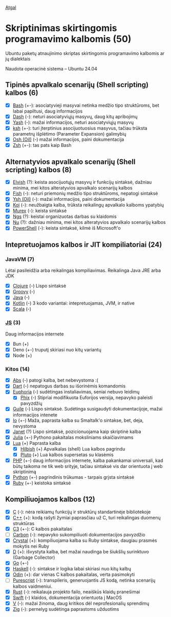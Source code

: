 [Atgal](../readme.md)

# Skriptinimas skirtingomis programavimo kalbomis (50)

Ubuntu paketų atnaujinimo skriptas skirtingomis programavimo kalbomis ar jų dialektais

Naudota operacinė sistema – Ubuntu 24.04

## Tipinės apvalkalo scenarijų (Shell scripting) kalbos (6)

* [x] [Bash](bash_readme.md) (+-): asociatyvieji masyvai netinka medžio tipo struktūroms, bet labai papiltusi, daug informacijos
* [x] [Dash](dash_readme.md) (-): neturi asociatyviųjų masyvų, daug kitų apribojimų
* [x] [Yash](yash_readme.md) (-): mažai informacijos, neturi asociatyviųjų masyvų
* [x] [ksh](ksh_readme.md) (+-): turi įterptinius asocijuotuosius masyvus, tačiau trūksta parametrų išplėtimo (Parameter Expansion) galimybių
* [x] [Osh (Oil)](oil-osh_readme.md) (-) mažai informacijos, paini dokumentacija
* [x] [Zsh](zsh_readme.md) (+-): tas pats kaip Bash
  
## Alternatyvios apvalkalo scenarijų (Shell scripting) kalbos (8)

* [x] [Elvish](elvish_readme.md) (?): keista asocijuotųjų masyvų ir funkcijų sintaksė, dažniau minima, mei kitos alteratyvios apvalkalo scenarijų kalbos
* [x] [Fish](fish_readme.md) (-): neturi priemonių medžio tipo struktūroms, nepatogi sintaksė  
* [x] [Ysh (Oil)](oil-ysh_readme.md) (-): mažai informacijos, paini dokumentacija
* [x] [Koi](koi_readme.md) (-): neužbaigta kalba, trūksta reikalingų apvalkalo kalboms ypatybių
* [x] [Murex](murex_readme.md) (-): keista sintaksė
* [x] [Ngs](ngs_readme.md) (?): keistai organizuotas darbas su klaidomis
* [x] [Nu](nu_readme.md) (?): dažniau minima, mei kitos alteratyvios apvalkalo scenarijų kalbos
* [x] [PowerShell](pwsh_readme.md) (-): keista sintaksė, kilmė iš Microsoft'o

## Intepretuojamos kalbos ir JIT kompiliatoriai (24)

### JavaVM (7)

Lėtai pasileidžia arba reikalingas kompiliavimas. Reikalinga Java JRE arba JDK
  
* [x] [Clojure](https://clojure.org/) (-) Lispo sintaksė
* [X] [Groovy](groovy_readme.md) (-)
* [x] [Java](java_readme.md) (-)
* [x] [Kotlin](kotlin_readme.md) (-)
      3 kodo variantai: intepretuojamas, JVM, ir native
* [x] [Scala](scala_readme.md) (-)

### [JS](js_readme.md) (3)

Daug informacijos internete

* [x] Bun (+)
* [x] Deno (+-) truputį skiriasi nuo kitų variantų
* [x] Node (+)

### Kitos (14)

* [x] [Abs](abs_readme.md) (-) patogi kalba, bet nebevystoma :(
* [x] [Dart](dart_readme.md) (-) nepatogus darbas su išorinėmis komandomis
* [x] [Euphoria](euph_readme.md) (-) sudėtingas instaliavimas, seniai nebuvo leidimų
  * [x] [Phix](phix_readme.md) (-) Stipriai modifikuota Euforijos versija, nepavyko paleisti pavyzdžių
* [x] [Guile](guile_readme.md) (-) Lispo sintaksė. Sudėtinga susigaudyti dokumentacijoje, mažai informacijos intenete
* [x] [Io](https://iolanguage.org/index.html) (+-) Maža, paprasta kalba su Smaltalk'o sintakse, bet, deja, nevystoma
* [x] [Janet](janet_readme.md) (?) Lispo sintaksė, pozicionuojama kaip skriptinė kalba
* [x] [Julia](julia_readme.md) (+-) Pythono pakaitalas moksliniams skaičiavimams
* [x] [Lua](lua_readme.md) (+) Paprasta kalba
  * [x] [Hilbish](hilbish_readme.md) (+) Apvalkalas (shell) Lua kalbos pagrindu
  * [x] [Pluto](pluto_readme.md) (+) Lua kalbos supersetas su klasėmis
* [x] [PHP](php_readme.md) (+-) daug informacijos internete, kalba pakankamai universali, kad būtų taikoma ne tik web srityje, tačiau sintaksė vis dar orientuota į web skriptinimą
* [x] [Python](py_readme.md) (+-) pagrindinis trūkumas - tarpais grįsta sintaksė
* [x] [Ruby](ruby_readme.md) (+-) keistoka sintaksė

## Kompiliuojamos kalbos (12)

* [x] [C](c_readme.md) (-): nėra reikiamų funkcijų ir struktūrų standartinėje bibliotekoje
* [x] [C++](c++_readme.md) (+): kodą rašyti žymiai paprasčiau už C, turi reikalingas duomenų struktūras
* [x] [C3](c3_readme.md) (+-): C kalbos pakaitalas
* [ ] [Carbon](carbon_readme.md) (-): nepavyko sukompiliuoti dokumentacijos pavyzdžio
* [x] [Crystal](crystal_readme.md) (+): kompiliuojama kalba su Ruby sintakse, daugiau prasmės mokytis nei Ruby
* [x] [D](d_readme.md) (+): išvystyta kalba, bet mažai naudinga be šiukšlių surinktuvo (Garbage Collector)
* [x] [Go](go_readme.md) (+-)
* [x] [Haskell](haskell_readme.md) (-): sintakse ir logika labai skiriasi nuo kitų kalbų
* [x] [Odin](odin_readme.md) (+): dar vienas C kalbos pakaitalas, verta pasimokyti
* [ ] [Purescript](purs_readme.md) (-): transpileris, generuojantis JS kodą, netinka scenarijų kalbos vaidmeniui.
* [x] [Rust](rust_readme.md) (-): reikalauja projekto failo, neaiškūs klaidų pranešimai
* [x] [Swift](swift_readme.md) (-) klaidos, dokumentacija orientuota į MacOS
* [x] [V](v_readme.md) (-): mažai žinoma, daug kritikos dėl neprofesionalių sprendimų
* [x] [Zig](zig_readme.md) (-): pernelyg sudėtinga paprastoms užduotims
